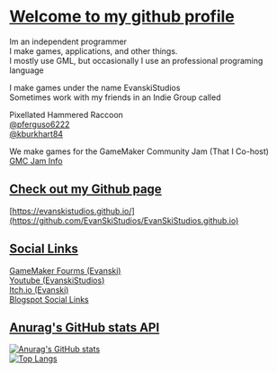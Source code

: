 # [Welcome to my github profile](https://github.com/EvanSkiStudios)
Im an independent programmer  
I make games, applications, and other things.  
I mostly use GML, but occasionally I use an professional programing language  

I make games under the name EvanskiStudios  
Sometimes work with my friends in an Indie Group called  

Pixellated Hammered Raccoon  
[@pferguso6222](https://github.com/pferguso6222)    
[@kburkhart84](https://github.com/kburkhart84)  


We make games for the GameMaker Community Jam (That I Co-host)  
[GMC Jam Info](https://forum.gamemaker.io/index.php?threads/gmc-jam-welcomes-you.35/)  

## [Check out my Github page](https://github.com/EvanSkiStudios)
[https://evanskistudios.github.io/](https://github.com/EvanSkiStudios/EvanSkiStudios.github.io)

## [Social Links](https://github.com/EvanSkiStudios)
[GameMaker Fourms (Evanski)](https://forum.gamemaker.io/index.php?members/evanski.28930/)    
[Youtube (EvanskiStudios)](https://www.youtube.com/channel/UCTggXbP12hlwtP2Q-lDkojQ)    
[Itch.io (Evanski)](https://evaccoon.itch.io/)    
[Blogspot Social Links](https://evanskistudios.blogspot.com/p/about.html)     

## [Anurag's GitHub stats API](https://github.com/anuraghazra/github-readme-stats)
[![Anurag's GitHub stats](https://evanskistudios-github-readme-stats.vercel.app/api?username=EvanSkiStudios&show_icons=true&rank_icon=github&theme=chartreuse-dark)](https://github.com/anuraghazra/github-readme-stats)    
[![Top Langs](https://evanskistudios-github-readme-stats.vercel.app/api/top-langs/?username=EvanSkiStudios&custom_title=Most%20Used%20Languages%20By%20Repo&exclude_repo=github-readme-stats,GMC-Code-Bank&hide=yacc,glsl&size_weight=0&count_weight=1&theme=chartreuse-dark&layout=compact)](https://github.com/anuraghazra/github-readme-stats)
